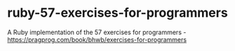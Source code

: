 # ruby-57-exercises-for-programmers
A Ruby implementation of the 57 exercises for programmers - https://pragprog.com/book/bhwb/exercises-for-programmers
